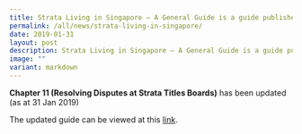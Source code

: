 ```yaml
---
title: Strata Living in Singapore – A General Guide is a guide published by BCA
permalink: /all/news/strata-living-in-singapore/
date: 2019-01-31
layout: post
description: Strata Living in Singapore – A General Guide is a guide published by BCA
image: ""
variant: markdown
---
```

**Chapter 11 (Resolving Disputes at Strata Titles Boards)** has been updated (as at 31 Jan 2019) 

The updated guide can be viewed at this [link](https://www1.bca.gov.sg/regulatory-info/building-maintenance-and-strata-management/management-corporation-strata-title-mcst/strata-living-guide).